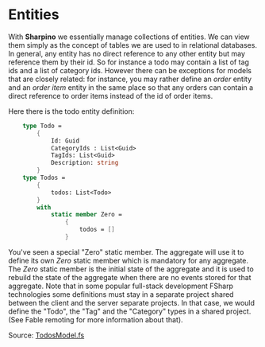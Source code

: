 # Entities

With __Sharpino__ we essentially manage collections of entities. We can view them simply as the concept of tables we are used to in relational databases.
In general, any entity has no direct reference to any other entity but may reference them by their id. So for instance a todo may contain a list of tag ids and a list of category ids.
However there can be exceptions for models that are closely related: for instance, you may rather define an _order_ entity and an _order item_ entity in the same place so that any orders can contain a direct reference to order items instead of the id of order items.

Here there is the todo entity definition:

```FSharp
    type Todo =
        {
            Id: Guid
            CategoryIds : List<Guid>
            TagIds: List<Guid>
            Description: string
        }
    type Todos =
        {
            todos: List<Todo>
        }
        with
            static member Zero =
                {
                    todos = []
                }
```

You've seen a special "Zero" static member. The aggregate will use it to define its own _Zero_ static member which is mandatory for any aggregate.
The _Zero_ static member is the initial state of the aggregate and it is used to rebuild the state of the aggregate when there are no events stored for that aggregate.
Note that in some popular full-stack development FSharp technologies some definitions must stay in a separate project shared between the client and the server separate projects.
In that case, we would define the "Todo", the "Tag" and the "Category" types in a shared project.
(See Fable remoting for more information about that).

Source: [TodosModel.fs](https://github.com/tonyx/Micro_ES_FSharp_Lib/blob/main/Sharpino.Sample/models/TodosModel.fs)

